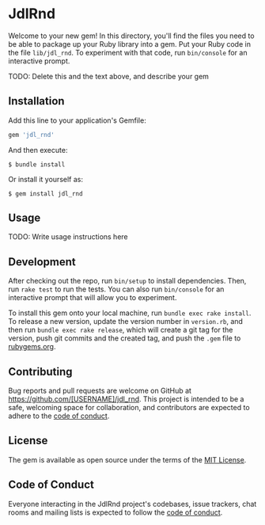 # JdlRnd

Welcome to your new gem! In this directory, you'll find the files you need to be able to package up your Ruby library into a gem. Put your Ruby code in the file `lib/jdl_rnd`. To experiment with that code, run `bin/console` for an interactive prompt.

TODO: Delete this and the text above, and describe your gem

## Installation

Add this line to your application's Gemfile:

```ruby
gem 'jdl_rnd'
```

And then execute:

    $ bundle install

Or install it yourself as:

    $ gem install jdl_rnd

## Usage

TODO: Write usage instructions here

## Development

After checking out the repo, run `bin/setup` to install dependencies. Then, run `rake test` to run the tests. You can also run `bin/console` for an interactive prompt that will allow you to experiment.

To install this gem onto your local machine, run `bundle exec rake install`. To release a new version, update the version number in `version.rb`, and then run `bundle exec rake release`, which will create a git tag for the version, push git commits and the created tag, and push the `.gem` file to [rubygems.org](https://rubygems.org).

## Contributing

Bug reports and pull requests are welcome on GitHub at https://github.com/[USERNAME]/jdl_rnd. This project is intended to be a safe, welcoming space for collaboration, and contributors are expected to adhere to the [code of conduct](https://github.com/[USERNAME]/jdl_rnd/blob/master/CODE_OF_CONDUCT.md).

## License

The gem is available as open source under the terms of the [MIT License](https://opensource.org/licenses/MIT).

## Code of Conduct

Everyone interacting in the JdlRnd project's codebases, issue trackers, chat rooms and mailing lists is expected to follow the [code of conduct](https://github.com/[USERNAME]/jdl_rnd/blob/master/CODE_OF_CONDUCT.md).

